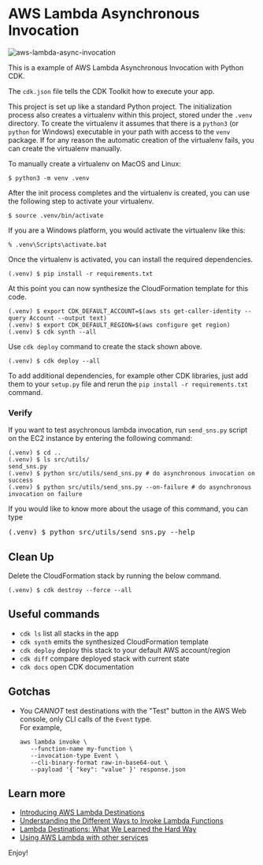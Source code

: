 
# AWS Lambda Asynchronous Invocation

![aws-lambda-async-invocation](./aws-lambda-async-invocation.svg)

This is a example of AWS Lambda Asynchronous Invocation with Python CDK.

The `cdk.json` file tells the CDK Toolkit how to execute your app.

This project is set up like a standard Python project.  The initialization
process also creates a virtualenv within this project, stored under the `.venv`
directory.  To create the virtualenv it assumes that there is a `python3`
(or `python` for Windows) executable in your path with access to the `venv`
package. If for any reason the automatic creation of the virtualenv fails,
you can create the virtualenv manually.

To manually create a virtualenv on MacOS and Linux:

```
$ python3 -m venv .venv
```

After the init process completes and the virtualenv is created, you can use the following
step to activate your virtualenv.

```
$ source .venv/bin/activate
```

If you are a Windows platform, you would activate the virtualenv like this:

```
% .venv\Scripts\activate.bat
```

Once the virtualenv is activated, you can install the required dependencies.

```
(.venv) $ pip install -r requirements.txt
```

At this point you can now synthesize the CloudFormation template for this code.

```
(.venv) $ export CDK_DEFAULT_ACCOUNT=$(aws sts get-caller-identity --query Account --output text)
(.venv) $ export CDK_DEFAULT_REGION=$(aws configure get region)
(.venv) $ cdk synth --all
```

Use `cdk deploy` command to create the stack shown above.

```
(.venv) $ cdk deploy --all
```

To add additional dependencies, for example other CDK libraries, just add
them to your `setup.py` file and rerun the `pip install -r requirements.txt`
command.

### Verify

If you want to test asychronous lambda invocation, run `send_sns.py` script on the EC2 instance by entering the following command:

```
(.venv) $ cd ..
(.venv) $ ls src/utils/
send_sns.py
(.venv) $ python src/utils/send_sns.py # do asynchronous invocation on success
(.venv) $ python src/utils/send_sns.py --on-failure # do asynchronous invocation on failure
```

If you would like to know more about the usage of this command, you can type

<pre>
(.venv) $ python src/utils/send_sns.py --help
</pre>

## Clean Up

Delete the CloudFormation stack by running the below command.

```
(.venv) $ cdk destroy --force --all
```

## Useful commands

 * `cdk ls`          list all stacks in the app
 * `cdk synth`       emits the synthesized CloudFormation template
 * `cdk deploy`      deploy this stack to your default AWS account/region
 * `cdk diff`        compare deployed stack with current state
 * `cdk docs`        open CDK documentation

## Gotchas

 * You *CANNOT* test destinations with the "Test" button in the AWS Web console, only CLI calls of the `Event` type.<br/>
   For example,
   ```
   aws lambda invoke \
      --function-name my-function \
      --invocation-type Event \
      --cli-binary-format raw-in-base64-out \
      --payload '{ "key": "value" }' response.json
   ```

## Learn more

 * [Introducing AWS Lambda Destinations](https://aws.amazon.com/blogs/compute/introducing-aws-lambda-destinations/)
 * [Understanding the Different Ways to Invoke Lambda Functions](https://aws.amazon.com/blogs/architecture/understanding-the-different-ways-to-invoke-lambda-functions/)
 * [Lambda Destinations: What We Learned the Hard Way](https://www.trek10.com/blog/lambda-destinations-what-we-learned-the-hard-way)
 * [Using AWS Lambda with other services](https://docs.aws.amazon.com/lambda/latest/dg/lambda-services.html)

Enjoy!
